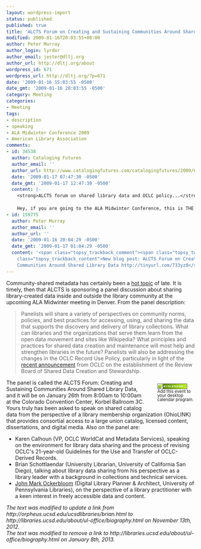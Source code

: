 ```yaml
---
layout: wordpress-import
status: published
published: true
title: 'ALCTS Forum on Creating and Sustaining Communities Around Shared Library Data'
modified: 2009-01-16T20:03:55+00:00
author: Peter Murray
author_login: lyrdor
author_email: jester@dltj.org
author_url: http://dltj.org/about
wordpress_id: 671
wordpress_url: http://dltj.org/?p=671
date: '2009-01-16 15:03:55 -0500'
date_gmt: '2009-01-16 20:03:55 -0500'
category: Meeting
categories:
- Meeting
tags:
- description
- speaking
- ALA Midwinter Conference 2009
- American Library Association
comments:
- id: 34538
  author: Cataloging Futures
  author_email: ''
  author_url: http://www.catalogingfutures.com/catalogingfutures/2009/01/alcts-forum-on-shared-library-data.html
  date: '2009-01-17 07:47:30 -0500'
  date_gmt: '2009-01-17 12:47:30 -0500'
  content: |-
    <strong>ALCTS forum on shared library data and OCLC policy...</strong>

    Hey, if you are going to the ALA Midwinter Conference, this is THE forum to go to: ALCTS Forum: Creating and Sustaining Communities Around Shared Library Data, January 26th from 8:00-10:00 AM at the Colorado Convention Center, Korbel Ballroom 3C.......
- id: 159775
  author: Peter Murray
  author_email: ''
  author_url: ''
  date: '2009-01-16 20:04:29 -0500'
  date_gmt: '2009-01-17 01:04:29 -0500'
  content: '<span class="topsy_trackback_comment"><span class="topsy_twitter_username"><span
    class="topsy_trackback_content">New blog post: ALCTS Forum on Creating and Sustaining
    Communities Around Shared Library Data http://tinyurl.com/733yz8</span></span>'
---
```

<div id="hcalendar-ALCTS-Forum" class="vevent">Community-shared metadata has certainly been a <a href="http://wiki.code4lib.org/index.php/OCLC_Policy_Change" title="OCLC Policy Change discussion">hot topic</a> of late.  It is timely, then that ALCTS is sponsoring <span class="description">a panel discussion about sharing library-created data inside and outside the library community</span> at the upcoming ALA Midwinter meeting in Denver.  From the panel description:<br />
<blockquote>Panelists will share a variety of perspectives on community norms, policies, and best practices for accessing, using, and sharing the data that supports the discovery and delivery of library collections. What can libraries and the organizations that serve them learn from the open data movement and sites like Wikipedia? What principles and practices for shared data creation and maintenance will most help and strengthen libraries in the future? Panelists will also be addressing the changes in the OCLC Record Use Policy, particularly in light of the <a href="http://www.oclc.org/us/en/news/releases/20092.htm" title="Review Board on Shared Records [OCLC]">recent announcement</a> from OCLC on the establishment of the Review Board of Shared Data Creation and Stewardship.</p></blockquote>
<div style="float:right; padding: 1em 0 1.5em 3em; font-size: 80%; width: 100px; line-height: 95%"><span class="removed_link" title="http://dltj.org/xhtml2vcal/xhtml2vcal.php/dltj/alcts-forum-midwinter-2009"><img src="/assets/images/2009/01/microformat_hcalendar1.png" alt="hCalendar Encoded Microformat" width="80" height="15" style="border:none;text-decoration: none;" /><br />Add this event to your desktop calendar program.</span></div>
<p>The panel is called the <span class="summary">ALCTS Forum: Creating and Sustaining Communities Around Shared Library Data</span>, and it will be on January 26th from <abbr style="border:none;text-decoration: none;" title="2009-01-26T08:00-07:0000" class="dtstart">8:00am</abbr> to <abbr style="border:none;text-decoration: none;" title="2009-01-26T10:00-07:00" class="dtend">10:00am</abbr> at the <span class="location">Colorado Convention Center, Korbel Ballroom 3C</span>.  Yours truly has been asked to speak on shared catalog data from the perspective of a library membership organization (OhioLINK) that provides consortial access to a large union catalog, licensed content, dissertations, and digital media.  Also on the panel are:</p>
<ul type="disc">
<li>Karen Calhoun (VP, OCLC WorldCat and Metadata Services), speaking on the environment for library data sharing and the process of revising OCLC's 21-year-old Guidelines for the Use and Transfer of OCLC-Derived Records.</li>
<li><span class="removed_link" title="http://libraries.ucsd.edu/about/ul-office/biography.html">Brian Schottlaendar</span> (University Librarian, University of California San Diego), talking about library data sharing from his perspective as a library leader with a background in collections and technical services. </li>
<li><a href="http://everybodyslibraries.com/2009/01/14/chances-to-stop-and-think-about-the-future-of-library-catalogs/" title="Chances to stop and think about the future of library catalogs &amp;laquo; Everybody&amp;#8217;s Libraries">John Mark Ockerbloom</a> (Digital Library Planner &amp; Architect, University of Pennsylvania Libraries), on the perspective of a library practitioner with a keen interest in freely accessible data and content.</li>
</ul>
</div>
<p style="padding:0;margin:0;font-style:italic;">The text was modified to update a link from http://orpheus.ucsd.edu/ucsdlibraries/brian.html to http://libraries.ucsd.edu/about/ul-office/biography.html on November 13th, 2012.</p>
<p style="padding:0;margin:0;font-style:italic;" class="removed_link">The text was modified to remove a link to http://libraries.ucsd.edu/about/ul-office/biography.html on January 8th, 2013.</p>
